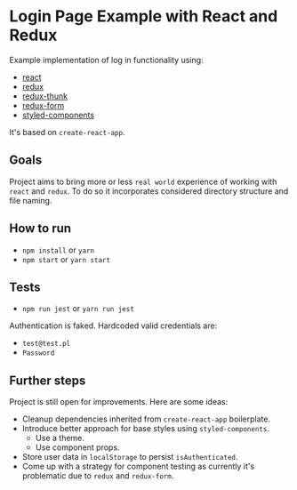 # Login Page Example with React and Redux
Example implementation of log in functionality using:
* [react](https://reactjs.org/)
* [redux](https://redux.js.org/)
* [redux-thunk](https://github.com/gaearon/redux-thunk)
* [redux-form](https://redux-form.com/)
* [styled-components](https://www.styled-components.com/)

It's based on `create-react-app`.

## Goals

Project aims to bring more or less `real world` experience of working with `react` and `redux`. To do so it incorporates considered directory structure and file naming.

## How to run

* `npm install` or `yarn`
* `npm start` or `yarn start`

## Tests

* `npm run jest` or `yarn run jest`

Authentication is faked. Hardcoded valid credentials are:
* `test@test.pl`
* `Password`

## Further steps

Project is still open for improvements. Here are some ideas:

* Cleanup dependencies inherited from `create-react-app` boilerplate.
* Introduce better approach for base styles using `styled-components`.
  * Use a theme.
  * Use component props.
* Store user data in `localStorage` to persist `isAuthenticated`.
* Come up with a strategy for component testing as currently it's problematic due to `redux` and `redux-form`.
